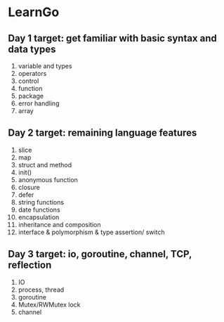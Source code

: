 # LearnGo
## Day 1 target: get familiar with basic syntax and data types
1. variable and types
2. operators
3. control
4. function
5. package
6. error handling
7. array

## Day 2 target: remaining language features 
1. slice
2. map
3. struct and method
4. init()
5. anonymous function
6. closure
7. defer
8. string functions
9. date functions
10. encapsulation
11. inheritance and composition
12. interface & polymorphism & type assertion/ switch

## Day 3 target: io, goroutine, channel, TCP, reflection
1. IO
2. process, thread
3. goroutine
4. Mutex/RWMutex lock
5. channel
